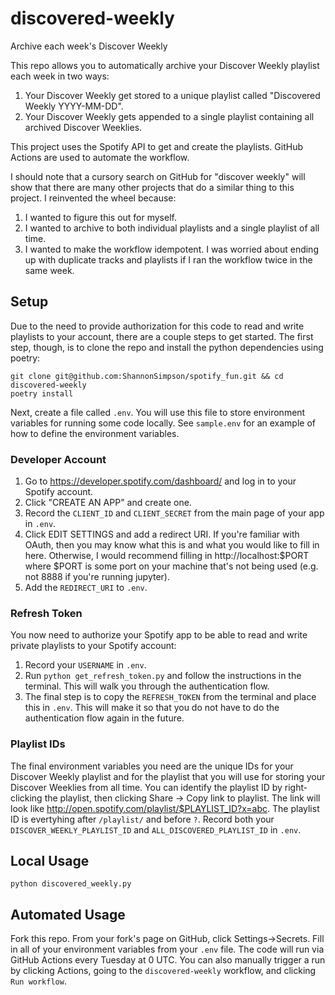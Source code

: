 # discovered-weekly

Archive each week's Discover Weekly

This repo allows you to automatically archive your Discover Weekly playlist each week in two ways:

1. Your Discover Weekly get stored to a unique playlist called "Discovered Weekly YYYY-MM-DD".
1. Your Discover Weekly gets appended to a single playlist containing all archived Discover Weeklies.

This project uses the Spotify API to get and create the playlists. GitHub Actions are used to automate the workflow.

I should note that a cursory search on GitHub for "discover weekly" will show that there are many other projects that do a similar thing to this project. I reinvented the wheel because:

1. I wanted to figure this out for myself.
1. I wanted to archive to both individual playlists and a single playlist of all time.
1. I wanted to make the workflow idempotent. I was worried about ending up with duplicate tracks and playlists if I ran the workflow twice in the same week.


## Setup

Due to the need to provide authorization for this code to read and write playlists to your account, there are a couple steps to get started. The first step, though, is to clone the repo and install the python dependencies using poetry:

```commandline
git clone git@github.com:ShannonSimpson/spotify_fun.git && cd discovered-weekly
poetry install
```

Next, create a file called `.env`. You will use this file to store environment variables for running some code locally. See `sample.env` for an example of how to define the environment variables.

### Developer Account

1. Go to https://developer.spotify.com/dashboard/ and log in to your Spotify account.
1. Click "CREATE AN APP" and create one.
1. Record the `CLIENT_ID` and `CLIENT_SECRET` from the main page of your app in `.env`.
1. Click EDIT SETTINGS and add a redirect URI. If you're familiar with OAuth, then you may know what this is and what you would like to fill in here. Otherwise, I would recommend filling in http://localhost:$PORT where $PORT is some port on your machine that's not being used (e.g. not 8888 if you're running jupyter).
1. Add the `REDIRECT_URI` to `.env`.

### Refresh Token

You now need to authorize your Spotify app to be able to read and write private playlists to your Spotify account:

1. Record your `USERNAME` in `.env`.
1. Run `python get_refresh_token.py` and follow the instructions in the terminal. This will walk you through the authentication flow.
1. The final step is to copy the `REFRESH_TOKEN` from the terminal and place this in `.env`. This will make it so that you do not have to do the authentication flow again in the future.

### Playlist IDs

The final environment variables you need are the unique IDs for your Discover Weekly playlist and for the playlist that you will use for storing your Discover Weeklies from all time. You can identify the playlist ID by right-clicking the playlist, then clicking Share -> Copy link to playlist. The link will look like http://open.spotify.com/playlist/$PLAYLIST_ID?x=abc. The playlist ID is evertyhing after `/playlist/` and before `?`. Record both your `DISCOVER_WEEKLY_PLAYLIST_ID` and `ALL_DISCOVERED_PLAYLIST_ID` in `.env`.

## Local Usage

```commandline
python discovered_weekly.py
```

## Automated Usage

Fork this repo. From your fork's page on GitHub, click Settings->Secrets. Fill in all of your environment variables from your `.env` file. The code will run via GitHub Actions every Tuesday at 0 UTC. You can also manually trigger a run by clicking Actions, going to the `discovered-weekly` workflow, and clicking `Run workflow`.

